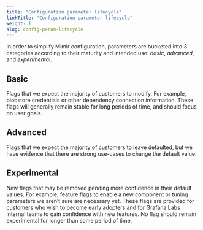 ```yaml
---
title: "Configuration parameter lifecycle"
linkTitle: "Configuration parameter lifecycle"
weight: 1
slug: config-param-lifecycle
---
```


<!-- DO NOT EDIT THIS FILE - This file has been automatically generated from its .template -->

In order to simplify Mimir configuration, parameters are bucketed into 3 categories according to
their maturity and intended use: _basic_, _advanced_, and _experimental_.

## Basic

Flags that we expect the majority of customers to modify. For example, blobstore credentials or
other dependency connection information. These flags will generally remain stable for long periods
of time, and should focus on user goals.

## Advanced

Flags that we expect the majority of customers to leave defaulted, but we have evidence that there
are strong use-cases to change the default value.

## Experimental

New flags that may be removed pending more confidence in their default values. For example, feature
flags to enable a new component or tuning parameters we aren’t sure are necessary yet. These
flags are provided for customers who wish to become early adopters and for Grafana Labs internal
teams to gain confidence with new features. No flag should remain experimental for longer than
some period of time.
